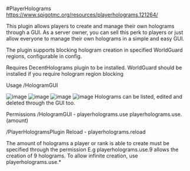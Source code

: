 #PlayerHolograms
https://www.spigotmc.org/resources/playerholograms.121264/


This plugin allows players to create and manage their own holograms through a GUI. As a server owner, you can sell this perk to players or just allow everyone to manage their own holograms in a simple and easy GUI.

The plugin supports blocking hologram creation in specified WorldGuard regions, configurable in config.

Requires DecentHolograms plugin to be installed.
WorldGuard should be installed if you require hologram region blocking

Usage
/HologramGUI

![image](https://github.com/user-attachments/assets/d91c092c-4856-4f24-87fb-4ba03275269c)
![image](https://github.com/user-attachments/assets/d681cc69-195a-4e98-bb84-2c9ec9de2e0d)
![image](https://github.com/user-attachments/assets/063dc94c-9d10-4674-99a0-78cd6530116a)
![image](https://github.com/user-attachments/assets/9fddd7a3-043b-4a2c-9373-66c0fc3e33c6)
Holograms can be listed, edited and deleted through the GUI too.

Permissions
/HologramGUI -
playerholograms.use
playerholograms.use.(amount)

/PlayerHologramsPlugin Reload - playerholograms.reload

The amount of holograms a player or rank is able to create must be specified through the permission
E.g playerholograms.use.9 allows the creation of 9 holograms. To allow infinite creation, use playerholograms.use.*
